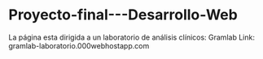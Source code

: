# Proyecto-final---Desarrollo-Web
La página esta dirigida a un laboratorio de análisis clínicos: Gramlab
Link: gramlab-laboratorio.000webhostapp.com


